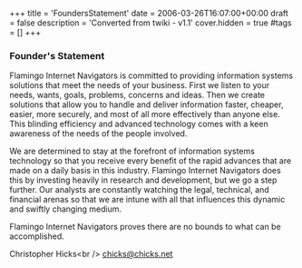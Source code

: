 +++
title = 'FoundersStatement'
date = 2006-03-26T16:07:00+00:00
draft = false
description = 'Converted from twiki - v1.1'
cover.hidden = true
#tags = []
+++

### Founder's Statement

Flamingo Internet Navigators is committed to providing information
systems solutions that meet the needs of your business. First we listen
to your needs, wants, goals, problems, concerns and ideas. Then we
create solutions that allow you to handle and deliver information
faster, cheaper, easier, more securely, and most of all more effectively
than anyone else. This blinding efficiency and advanced technology comes
with a keen awareness of the needs of the people involved.

We are determined to stay at the forefront of information systems
technology so that you receive every benefit of the rapid advances that
are made on a daily basis in this industry. Flamingo Internet Navigators
does this by investing heavily in research and development, but we go a
step further. Our analysts are constantly watching the legal, technical,
and financial arenas so that we are intune with all that influences this
dynamic and swiftly changing medium.

Flamingo Internet Navigators proves there are no bounds to what can be
accomplished.

Christopher Hicks\<br /\>
[chicks@chicks.net](mailto:chicks@chicks.net)

